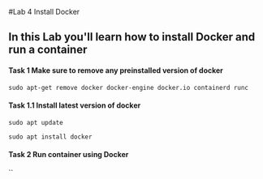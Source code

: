 #Lab 4 Install Docker

## In this Lab you'll learn how to install Docker and run a container

#### Task 1 Make sure to remove any preinstalled version of docker

``sudo apt-get remove docker docker-engine docker.io containerd runc``

#### Task 1.1 Install latest version of docker

``sudo apt update``

``sudo apt install docker``

#### Task 2 Run container using Docker

``
